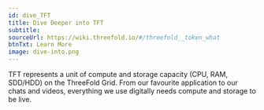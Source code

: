 ```yaml
---
id: dive_TFT
title: Dive Deeper into TFT
subtitle:
sourceUrl: https://wiki.threefold.io/#/threefold__token_what
btnTxt: Learn More
image: dive-into.png
---
```


TFT represents a unit of compute and storage capacity (CPU, RAM, SDD/HDD) on the ThreeFold Grid. From our favourite application to our chats and videos, everything we use digitally needs compute and storage to be live.
